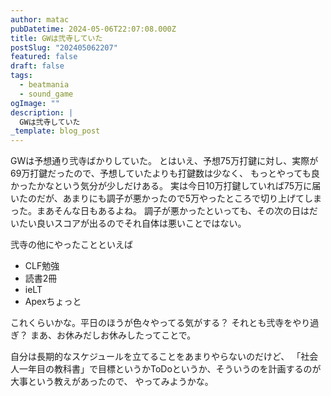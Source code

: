 ```yaml
---
author: matac
pubDatetime: 2024-05-06T22:07:08.000Z
title: GWは弐寺していた
postSlug: "202405062207"
featured: false
draft: false
tags:
  - beatmania
  - sound_game
ogImage: ""
description: |
  GWは弐寺していた
_template: blog_post
---
```


GWは予想通り弐寺ばかりしていた。
とはいえ、予想75万打鍵に対し、実際が69万打鍵だったので、予想していたよりも打鍵数は少なく、
もっとやっても良かったかなという気分が少しだけある。
実は今日10万打鍵していれば75万に届いたのだが、あまりにも調子が悪かったので5万やったところで切り上げてしまった。まあそんな日もあるよね。
調子が悪かったといっても、その次の日はだいたい良いスコアが出るのでそれ自体は悪いことではない。

弐寺の他にやったことといえば

- CLF勉強
- 読書2冊
- ieLT
- Apexちょっと

これくらいかな。平日のほうが色々やってる気がする？
それとも弐寺をやり過ぎ？
まあ、お休みだしお休みしたってことで。

自分は長期的なスケジュールを立てることをあまりやらないのだけど、
「社会人一年目の教科書」で目標というかToDoというか、そういうのを計画するのが大事という教えがあったので、
やってみようかな。
